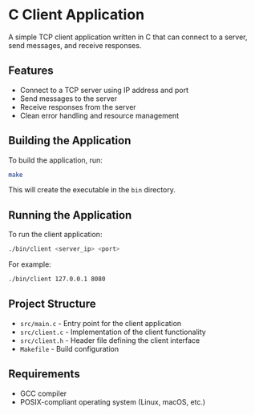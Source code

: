 # C Client Application

A simple TCP client application written in C that can connect to a server, send messages, and receive responses.

## Features

- Connect to a TCP server using IP address and port
- Send messages to the server
- Receive responses from the server
- Clean error handling and resource management

## Building the Application

To build the application, run:

```bash
make
```

This will create the executable in the `bin` directory.

## Running the Application

To run the client application:

```bash
./bin/client <server_ip> <port>
```

For example:

```bash
./bin/client 127.0.0.1 8080
```

## Project Structure

- `src/main.c` - Entry point for the client application
- `src/client.c` - Implementation of the client functionality
- `src/client.h` - Header file defining the client interface
- `Makefile` - Build configuration

## Requirements

- GCC compiler
- POSIX-compliant operating system (Linux, macOS, etc.)

